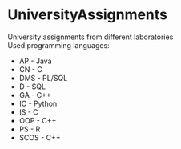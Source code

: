 # UniversityAssignments
University assignments from different laboratories  
Used programming languages:  
 - AP - Java  
 - CN - C  
 - DMS - PL/SQL  
 - D - SQL  
 - GA - C++  
 - IC - Python  
 - IS - C  
 - OOP - C++  
 - PS - R  
 - SCOS - C++
